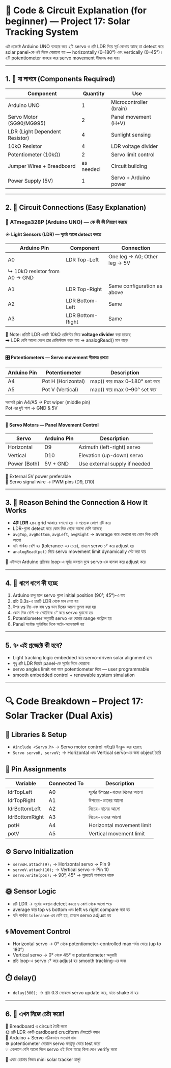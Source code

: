 # 🔧 Code & Circuit Explanation (for beginner) — Project 17: Solar Tracking System

এই প্রজেক্টে Arduino UNO ব্যবহার করে ২টি servo ও ৪টি LDR দিয়ে সূর্য কোথায় আছে তা detect করে solar panel-কে ওই দিকে ঘোরানো হয় — horizontally (0–180°) এবং vertically (0–45°)। ২টি potentiometer ব্যবহার করে servo movement সীমাবদ্ধ করা যায়।

---

## 1. 🎒 যা লাগবে (Components Required)

| Component                   | Quantity | Use                         |
|------------------------------|----------|------------------------------|
| Arduino UNO                 | 1        | Microcontroller (brain)     |
| Servo Motor (SG90/MG995)    | 2        | Panel movement (H+V)        |
| LDR (Light Dependent Resistor)| 4      | Sunlight sensing            |
| 10kΩ Resistor               | 4        | LDR voltage divider         |
| Potentiometer (10kΩ)        | 2        | Servo limit control         |
| Jumper Wires + Breadboard   | as needed | Circuit building            |
| Power Supply (5V)           | 1        | Servo + Arduino power       |

---

## 2. 🔌 Circuit Connections (Easy Explanation)

### 🔶 ATmega328P (Arduino UNO) — কে কী কী নিয়ন্ত্রণ করছে

#### ☀️ Light Sensors (LDR) — সূর্যের আলো detect করতে

| Arduino Pin | Component         | Connection                          |
|--------------|-------------------|--------------------------------------|
| A0           | LDR Top-Left      | One leg → A0; Other leg → 5V  
                          ↳ 10kΩ resistor from A0 → GND |
| A1           | LDR Top-Right     | Same configuration as above         |
| A2           | LDR Bottom-Left   | Same                                |
| A3           | LDR Bottom-Right  | Same                                |

🧠 Note: প্রতিটি LDR একটি 10kΩ রেজিস্টর দিয়ে **voltage divider** করা হয়েছে  
⮕ LDR বেশি আলো পেলে তার রেজিস্ট্যান্স কমে যায় → analogRead() মান বাড়ে

---

#### 🎛️ Potentiometers — Servo movement সীমাবদ্ধ রাখতে

| Arduino Pin | Potentiometer       | Description                    |
|--------------|---------------------|--------------------------------|
| A4           | Pot H (Horizontal)  | map() করে max 0–180° set করে |
| A5           | Pot V (Vertical)    | map() করে max 0–90° set করে  |

সরাসরি pin A4/A5 → Pot wiper (middle pin)  
Pot এর দুই পাশ → GND & 5V

---

#### 🔁 Servo Motors — Panel Movement Control

| Servo        | Arduino Pin | Description                      |
|---------------|--------------|----------------------------------|
| Horizontal    | D9           | Azimuth (left-right) servo       |
| Vertical      | D10          | Elevation (up-down) servo        |
| Power (Both)  | 5V + GND     | Use external supply if needed    |

📝 External 5V power preferable  
📌 Servo signal wire → PWM pins (D9, D10)

---

## 3. 🧠 Reason Behind the Connection & How It Works

- **4টি LDR** ২x২ grid আকারে বসানো হয় → প্রত্যেক কোণে ১টি করে  
- LDR-গুলো detect করে কোন দিক থেকে আলো বেশি আসছে  
- `avgTop`, `avgBottom`, `avgLeft`, `avgRight` → average করে দেখানো হয় কোন দিক বেশি আলো  
- যদি পার্থক্য বেশি হয় (tolerance-এর চেয়ে), তাহলে servo ১° করে adjust হয়  
- `analogRead(pot)` দিয়ে servo movement limit dynamically সেট করা যায়

🎯 এইভাবে Arduino প্রতিবার loop-এ সূর্যর অবস্থান বুঝে servo-কে হালকা করে adjust করে

---

## 4. 📝 ধাপে ধাপে কী হচ্ছে

1. Arduino চালু হলে servo গুলো initial position (90°, 45°)-এ যায়  
2. প্রতি 0.3s-এ চারটি LDR থেকে মান নেয়া হয়  
3. উপর vs নিচ এবং বাম vs ডান দিকের আলো তুলনা করা হয়  
4. কোন দিক বেশি → সেইদিকে ১° করে servo ঘুরানো হয়  
5. Potentiometer অনুযায়ী servo এর ঘোরার range কন্ট্রোল হয়  
6. Panel সর্বোচ্চ সূর্যরশ্মির দিকে অটো-অ্যাডজাস্ট হয়

---

## 5. ✨ এই প্রজেক্টে কী হবে?

- Light tracking logic embedded করে servo-driven solar alignment হবে  
- শুধু ৪টি LDR দিয়েই panel-কে সূর্যের দিকে ঘোরানো  
- servo angles limit করা যাবে potentiometer দিয়ে — user programmable  
- smooth embedded control + renewable system simulation

---
# 🔍 Code Breakdown – Project 17: Solar Tracker (Dual Axis)

## 🧩 Libraries & Setup

- `#include <Servo.h>` → Servo motor control লাইব্রেরি ইনক্লুড করা হয়েছে  
- `Servo servoH, servoV;` → Horizontal এবং Vertical servo-এর জন্য object তৈরি

## 📌 Pin Assignments

| Variable        | Connected To   | Description                    |
|------------------|----------------|--------------------------------|
| ldrTopLeft       | A0             | সূর্যের উপরের-বামের দিকের আলো |
| ldrTopRight      | A1             | উপরের-ডানের আলো               |
| ldrBottomLeft    | A2             | নিচের-বামের আলো               |
| ldrBottomRight   | A3             | নিচের-ডানের আলো               |
| potH             | A4             | Horizontal movement limit      |
| potV             | A5             | Vertical movement limit        |

## ⚙️ Servo Initialization

- `servoH.attach(9);` → Horizontal servo → Pin 9  
- `servoV.attach(10);` → Vertical servo → Pin 10  
- `servo.write(pos);` → 90°, 45° → শুরুতেই মাঝখানে থাকে

## 🌞 Sensor Logic

- ৪টি LDR → সূর্যের অবস্থান detect করতে ৪ কোণ থেকে আলো পড়ে  
- average করে top vs bottom এবং left vs right compare করা হয়  
- যদি পার্থক্য `tolerance` এর বেশি হয়, তাহলে servo adjust হয়

## 🌀 Movement Control

- Horizontal servo → 0° থেকে potentiometer-controlled max পর্যন্ত ঘোরে (up to 180°)  
- Vertical servo → 0° থেকে 45° বা potentiometer অনুযায়ী  
- প্রতি loop-এ servo ১° করে adjust হয় smooth tracking-এর জন্য

## ⏱️ delay()

- `delay(300);` → প্রতি 0.3 সেকেন্ডে servo update করে, যাতে shake না হয়
---

## 6. 🚦 এখন নিজে চেষ্টা করো!

🔧 Breadboard এ circuit তৈরী করো  
🌞 ৪টি LDR একটি cardboard cruciform টেমপ্লেটে বসাও  
🔗 Arduino + Servo সঠিকভাবে সংযোগ দাও  
⚙️ potentiometer ঘোরালে servo কতটুকু ঘোরে test করো  
💡 একপাশে বেশি আলো দিলে servo ওই দিকে যাচ্ছে কিনা দেখে verify করো  

🎉 এবার তোমার নিজস্ব mini solar tracker চালু!

